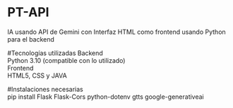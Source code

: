 # PT-API
IA usando API de Gemini con Interfaz HTML como frontend usando Python para el backend  

#Tecnologías utilizadas 
  Backend  
Python 3.10 (compatible con lo utilizado)  
  Frontend  
HTML5, CSS y JAVA

#Instalaciones necesarias  
pip install Flask Flask-Cors python-dotenv gtts google-generativeai  
